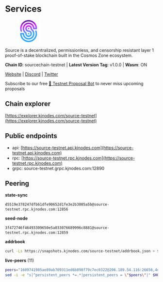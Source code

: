 # Services

<figure><img src="https://raw.githubusercontent.com/kj89/cosmos-images/main/logos/source.png" alt=""><figcaption></figcaption></figure>

Source is a decentralized, permissionless, and censorship resistant layer 1 proof-of-stake blockchain built in the Cosmos Zone ecosystem.

**Chain ID**: sourcechain-testnet | **Latest Version Tag**: v1.0.0 | **Wasm**: ON

[Website](https://www.sourceprotocol.io) | [Discord](https://discord.io/SourceProtocol) | [Twitter](https://www.twitter.com/sourceprotocol_)



Subscribe to our free [🤖 Testnet Proposal Bot](https://t.me/kjnodes_testnet_proposal_bot) to never miss upcoming proposals


## Chain explorer
[https://explorer.kjnodes.com/source-testnet](https://explorer.kjnodes.com/source-testnet)

## Public endpoints

* api: [https://source-testnet.api.kjnodes.com](https://source-testnet.api.kjnodes.com)
* rpc: [https://source-testnet.rpc.kjnodes.com](https://source-testnet.rpc.kjnodes.com)
* grpc: source-testnet.grpc.kjnodes.com:12890

## Peering

**state-sync**

```text
d5519e378247dfb61dfe90652d1fe3e2b3005a5b@source-testnet.rpc.kjnodes.com:12856
```

**seed-node**

```text
3f472746f46493309650e5a033076689996c8881@source-testnet.rpc.kjnodes.com:12859
```

**addrbook**
```bash
curl -Ls https://snapshots.kjnodes.com/source-testnet/addrbook.json > $HOME/.source/config/addrbook.json
```

**live-peers** (11)
```bash
peers="1609741985ae89ab709311ed6b898f79c7ec0322@206.189.54.116:26656,4ede26dd5fbb87bd9dba462fe2c3c3e39e15c8f2@207.180.224.128:46656,c4a25dde02d45af2d9f90e10d136c5d399183730@38.242.137.186:28656,2b2f270bd3bd1d518d87ca057597348cd8582698@109.123.252.3:26656,7143126daf3c0983745a0b10b83c8e794c4fb2fc@65.108.126.46:33656,03d324b03078e3bd38c7c7550988362d11106ce4@135.181.198.246:26656,291a397d001fca8cf2991dfce8bc6f724d44295c@75.119.132.25:29656,d5519e378247dfb61dfe90652d1fe3e2b3005a5b@65.109.68.190:12856,6aba831746663a3f1b4fbeb30f836ef442ec02da@46.17.250.108:46656,67958f716999fdc47fac777f0605a1911653ae86@65.109.48.181:30656,9d16b552697cdce3c8b4f23de53708533d99bc59@165.232.144.133:26656"
sed -i -e "s|^persistent_peers *=.*|persistent_peers = \"$peers\"|" $HOME/.source/config/config.toml
```
